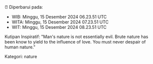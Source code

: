 ⏰ Diperbarui pada:
- WIB: Minggu, 15 Desember 2024 06.23.51 UTC
- WITA: Minggu, 15 Desember 2024 07.23.51 UTC
- WIT: Minggu, 15 Desember 2024 08.23.51 UTC

Kutipan Inspiratif:
"Man's nature is not essentially evil. Brute nature has been know to yield to the influence of love. You must never despair of human nature."


Kategori: nature

